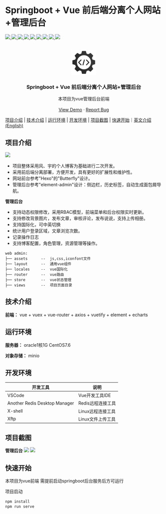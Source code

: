 # <a name="readme-top">Springboot + Vue 前后端分离个人网站+管理后台</a>

<p >
   <a target="_blank" href="#">
      <img src="https://img.shields.io/hexpm/l/plug.svg"/>
      <img src="https://img.shields.io/badge/JDK-1.8+-green.svg"/>
      <img src="https://img.shields.io/badge/springboot-2.4.2.RELEASE-green"/>
      <img src="https://img.shields.io/badge/vue-2.5.17-green"/>
      <img src="https://img.shields.io/badge/mysql-8.0.20-green"/>
      <img src="https://img.shields.io/badge/mybatis--plus-3.4.0-green"/>
      <img src="https://img.shields.io/badge/redis-6.0.5-green"/>
      <img src="https://img.shields.io/badge/elasticsearch-7.9.2-green"/>
      <img src="https://img.shields.io/badge/rabbitmq-3.8.5-green"/>
   </a>
</p>

<!-- PROJECT LOGO -->
<br />
<div align="center">
  <a href="https://github.com/Wayne-HJ/vue-web-admin">
    <img src="public/logo.png" alt="Logo" width="80" height="80">
  </a>
  <h3 align="center">Springboot + Vue 前后端分离个人网站+管理后台</h3>
  <p align="center">
    本项目为vue管理后台前端
    <br />
    <!-- <a href="https://github.com/Wayne-HJ/vue-web-admin"><strong>Explore the docs »</strong></a> -->
    <!-- <br /> -->
    <br />
    <a href="https://manage.jianght.eu.org">View Demo</a>
    ·
    <a href="https://github.com/Wayne-HJ/vue-web-admin/issues">Report Bug</a>
    <!-- ·
    <a href="https://github.com/Wayne-HJ/vue-web-admin/issues">Request Feature</a> -->
  </p>
</div>

[项目介绍](#项目介绍) | [技术介绍](#技术介绍) | [运行环境](#运行环境) | [开发环境](#开发环境) | [项目截图](#项目截图) | [快速开始](#快速开始)｜[英文介绍(English)](README.md)
<!-- ABOUT THE PROJECT -->
## 项目介绍
![](https://cdn.jsdelivr.net/gh/Wayne-HJ/pictures@main/img/20230603234349.png)

- 项目整体采用风、宇的个人博客为基础进行二次开发。
- 采用前后端分离部署，方便开发，具有更好的扩展性和维护性。
- 网站前台参考"Hexo"的"Butterfly"设计。
- 管理后台参考"element-admin"设计：侧边栏，历史标签，自动生成面包屑导航。

**管理后台**
- 支持动态权限修改，采用RBAC模型，前端菜单和后台权限实时更新。
- 支持修改背景图片，发布文章，审核评论，发布说说，支持上传相册。
- 支持国际化，可中英切换
- 统计用户登录区域，文章浏览次数。
- 记录操作日志
- 支持博客配置，角色管理，资源管理等操作。

```
web admin:
├── assets      --  js,css,iconfont文件
├── layout      --  通用vue组件
├── locales     --  vue国际化
├── router      --  vue路由
├── store       --  vue状态管理
├── views       --  项目页面目录
```

## 技术介绍

**前端：** vue + vuex + vue-router + axios + vuetify + element + echarts

## 运行环境

**服务器：** oracle1核1G CentOS7.6

**对象存储：** minio

## 开发环境

|开发工具|说明|
|-|-|
|VSCode|Vue开发工具IDE|
|Another Redis Desktop Manager|Redis远程连接工具|
|X-shell|Linux远程连接工具|
|Xftp|Linux文件上传工具|


## 项目截图
**管理后台**
![](https://cdn.jsdelivr.net/gh/Wayne-HJ/pictures@main/img/20230603234349.png)
![](https://cdn.jsdelivr.net/gh/Wayne-HJ/pictures@main/img/202306111700664.png)
## 快速开始
本项目为vue前端
需提前启动springboot后台服务后方可运行

项目启动

```
npm install
npm run serve
```
